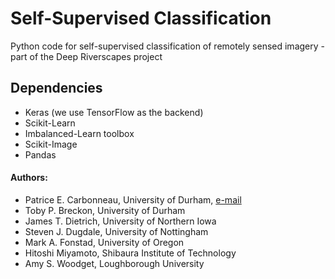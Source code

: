 # Self-Supervised Classification
Python code for self-supervised classification of remotely sensed imagery - part of the Deep Riverscapes project

 ## Dependencies
* Keras (we use TensorFlow as the backend)
* Scikit-Learn
* Imbalanced-Learn toolbox 
* Scikit-Image
* Pandas

#### Authors:
 - Patrice E. Carbonneau, University of Durham, [e-mail](mailto:patrice.carbonneau@durham.ac.uk)
 - Toby P. Breckon, University of Durham
 - James T. Dietrich, University of Northern Iowa
 - Steven J. Dugdale, University of Nottingham
 - Mark A. Fonstad, University of Oregon
 - Hitoshi Miyamoto, Shibaura Institute of Technology
 - Amy S. Woodget, Loughborough University
 

